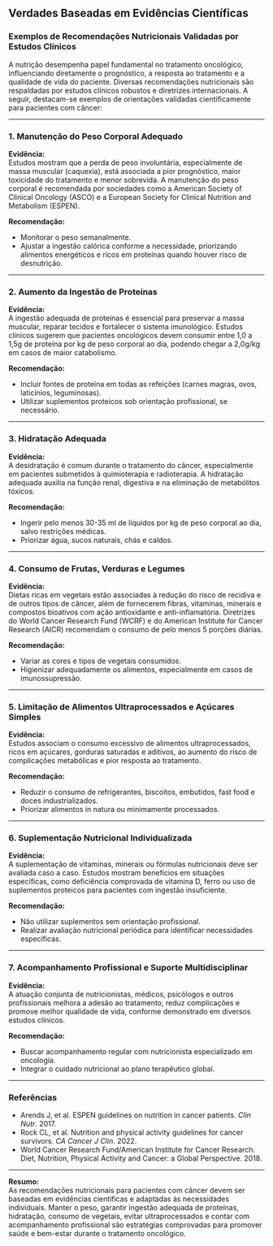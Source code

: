 
## Verdades Baseadas em Evidências Científicas

### Exemplos de Recomendações Nutricionais Validadas por Estudos Clínicos

A nutrição desempenha papel fundamental no tratamento oncológico, influenciando diretamente o prognóstico, a resposta ao tratamento e a qualidade de vida do paciente. Diversas recomendações nutricionais são respaldadas por estudos clínicos robustos e diretrizes internacionais. A seguir, destacam-se exemplos de orientações validadas cientificamente para pacientes com câncer:

---

### 1. **Manutenção do Peso Corporal Adequado**

**Evidência:**  
Estudos mostram que a perda de peso involuntária, especialmente de massa muscular (caquexia), está associada a pior prognóstico, maior toxicidade do tratamento e menor sobrevida. A manutenção do peso corporal é recomendada por sociedades como a American Society of Clinical Oncology (ASCO) e a European Society for Clinical Nutrition and Metabolism (ESPEN).

**Recomendação:**  
- Monitorar o peso semanalmente.
- Ajustar a ingestão calórica conforme a necessidade, priorizando alimentos energéticos e ricos em proteínas quando houver risco de desnutrição.

---

### 2. **Aumento da Ingestão de Proteínas**

**Evidência:**  
A ingestão adequada de proteínas é essencial para preservar a massa muscular, reparar tecidos e fortalecer o sistema imunológico. Estudos clínicos sugerem que pacientes oncológicos devem consumir entre 1,0 a 1,5g de proteína por kg de peso corporal ao dia, podendo chegar a 2,0g/kg em casos de maior catabolismo.

**Recomendação:**  
- Incluir fontes de proteína em todas as refeições (carnes magras, ovos, laticínios, leguminosas).
- Utilizar suplementos proteicos sob orientação profissional, se necessário.

---

### 3. **Hidratação Adequada**

**Evidência:**  
A desidratação é comum durante o tratamento do câncer, especialmente em pacientes submetidos à quimioterapia e radioterapia. A hidratação adequada auxilia na função renal, digestiva e na eliminação de metabólitos tóxicos.

**Recomendação:**  
- Ingerir pelo menos 30-35 ml de líquidos por kg de peso corporal ao dia, salvo restrições médicas.
- Priorizar água, sucos naturais, chás e caldos.

---

### 4. **Consumo de Frutas, Verduras e Legumes**

**Evidência:**  
Dietas ricas em vegetais estão associadas à redução do risco de recidiva e de outros tipos de câncer, além de fornecerem fibras, vitaminas, minerais e compostos bioativos com ação antioxidante e anti-inflamatória. Diretrizes do World Cancer Research Fund (WCRF) e do American Institute for Cancer Research (AICR) recomendam o consumo de pelo menos 5 porções diárias.

**Recomendação:**  
- Variar as cores e tipos de vegetais consumidos.
- Higienizar adequadamente os alimentos, especialmente em casos de imunossupressão.

---

### 5. **Limitação de Alimentos Ultraprocessados e Açúcares Simples**

**Evidência:**  
Estudos associam o consumo excessivo de alimentos ultraprocessados, ricos em açúcares, gorduras saturadas e aditivos, ao aumento do risco de complicações metabólicas e pior resposta ao tratamento.

**Recomendação:**  
- Reduzir o consumo de refrigerantes, biscoitos, embutidos, fast food e doces industrializados.
- Priorizar alimentos in natura ou minimamente processados.

---

### 6. **Suplementação Nutricional Individualizada**

**Evidência:**  
A suplementação de vitaminas, minerais ou fórmulas nutricionais deve ser avaliada caso a caso. Estudos mostram benefícios em situações específicas, como deficiência comprovada de vitamina D, ferro ou uso de suplementos proteicos para pacientes com ingestão insuficiente.

**Recomendação:**  
- Não utilizar suplementos sem orientação profissional.
- Realizar avaliação nutricional periódica para identificar necessidades específicas.

---

### 7. **Acompanhamento Profissional e Suporte Multidisciplinar**

**Evidência:**  
A atuação conjunta de nutricionistas, médicos, psicólogos e outros profissionais melhora a adesão ao tratamento, reduz complicações e promove melhor qualidade de vida, conforme demonstrado em diversos estudos clínicos.

**Recomendação:**  
- Buscar acompanhamento regular com nutricionista especializado em oncologia.
- Integrar o cuidado nutricional ao plano terapêutico global.

---

### **Referências**

- Arends J, et al. ESPEN guidelines on nutrition in cancer patients. *Clin Nutr*. 2017.
- Rock CL, et al. Nutrition and physical activity guidelines for cancer survivors. *CA Cancer J Clin*. 2022.
- World Cancer Research Fund/American Institute for Cancer Research. Diet, Nutrition, Physical Activity and Cancer: a Global Perspective. 2018.

---

**Resumo:**  
As recomendações nutricionais para pacientes com câncer devem ser baseadas em evidências científicas e adaptadas às necessidades individuais. Manter o peso, garantir ingestão adequada de proteínas, hidratação, consumo de vegetais, evitar ultraprocessados e contar com acompanhamento profissional são estratégias comprovadas para promover saúde e bem-estar durante o tratamento oncológico.
```

